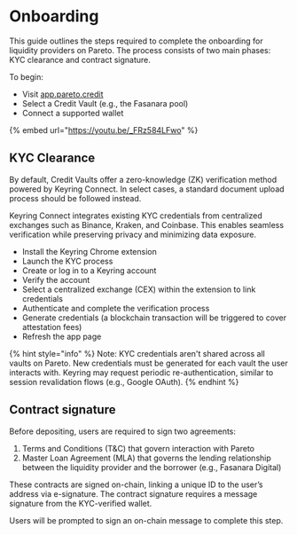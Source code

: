 # Onboarding

This guide outlines the steps required to complete the onboarding for liquidity providers on Pareto. The process consists of two main phases: KYC clearance and contract signature.

To begin:

* Visit [app.pareto.credit](https://app.pareto.credit)
* Select a Credit Vault (e.g., the Fasanara pool)
* Connect a supported wallet

{% embed url="https://youtu.be/_FRz584LFwo" %}

## KYC Clearance

By default, Credit Vaults offer a zero-knowledge (ZK) verification method powered by Keyring Connect. In select cases, a standard document upload process should be followed instead.&#x20;

Keyring Connect integrates existing KYC credentials from centralized exchanges such as Binance, Kraken, and Coinbase. This enables seamless verification while preserving privacy and minimizing data exposure.

* Install the Keyring Chrome extension
* Launch the KYC process
* Create or log in to a Keyring account
* Verify the account
* Select a centralized exchange (CEX) within the extension to link credentials
* Authenticate and complete the verification process
* Generate credentials (a blockchain transaction will be triggered to cover attestation fees)
* Refresh the app page

{% hint style="info" %}
Note: KYC credentials aren't shared across all vaults on Pareto. New credentials must be generated for each vault the user interacts with. Keyring may request periodic re-authentication, similar to session revalidation flows (e.g., Google OAuth).
{% endhint %}

## Contract signature

Before depositing, users are required to sign two agreements:

1. Terms and Conditions (T\&C) that govern interaction with Pareto
2. Master Loan Agreement (MLA) that governs the lending relationship between the liquidity provider and the borrower (e.g., Fasanara Digital)

These contracts are signed on-chain, linking a unique ID to the user’s address via e-signature. The contract signature requires a message signature from the KYC-verified wallet.&#x20;

Users will be prompted to sign an on-chain message to complete this step.
